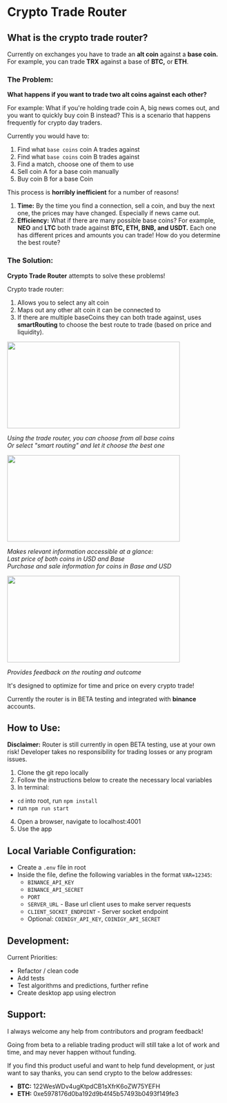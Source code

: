 # Crypto Trade Router

## What is the crypto trade router?

Currently on exchanges you have to trade an **alt coin** against a **base coin.** For example, you can trade **TRX** against a base of **BTC,** or **ETH**.

### The Problem:

**What happens if you want to trade two alt coins against each other?**

For example: What if you're holding trade coin A, big news comes out, and you want to quickly buy coin B instead? This is a scenario that happens frequently for crypto day traders.

Currently you would have to:

1.  Find what `base coins` coin A trades against
2.  Find what `base coins` coin B trades against
3.  Find a match, choose one of them to use
4.  Sell coin A for a base coin manually
5.  Buy coin B for a base Coin

This process is **horribly inefficient** for a number of reasons!

1.  **Time:** By the time you find a connection, sell a coin, and buy the next one, the prices may have changed. Especially if news came out.
2.  **Efficiency:** What if there are many possible base coins? For example, **NEO** and **LTC** both trade against **BTC, ETH, BNB, and USDT.** Each one has different prices and amounts you can trade! How do you determine the best route?

### The Solution:

**Crypto Trade Router** attempts to solve these problems!

Crypto trade router:

1.  Allows you to select any alt coin
2.  Maps out any other alt coin it can be connected to
3.  If there are multiple baseCoins they can both trade against, uses **smartRouting** to choose the best route to trade (based on price and liquidity).

  <img src="images/ctr_selection.png" height=200px width=400px>
  <p><i>Using the trade router, you can choose from all base coins</br>
    Or select "smart routing" and let it choose the best one
  </i></p>

  <img src="images/ctr_main.png" height=200px width=400px>
  <p><i>Makes relevant information accessible at a glance:
  </br>Last price of both coins in USD and Base
  </br>Purchase and sale information for coins in Base and USD
  </i></p>

  <img src="images/ctr_outcome.png" height=200px width=400px>
  <p><i>Provides feedback on the routing and outcome</i>
  </p>

It's designed to optimize for time and price on every crypto trade!

Currently the router is in BETA testing and integrated with **binance** accounts.

## How to Use:

**Disclaimer:** Router is still currently in open BETA testing, use at your own risk! Developer takes no responsibility for trading losses or any program issues.

1.  Clone the git repo locally
2.  Follow the instructions below to create the necessary local variables
3.  In terminal:

* `cd` into root, run `npm install`
* run `npm run start`

4.  Open a browser, navigate to localhost:4001
5.  Use the app

## Local Variable Configuration:

* Create a `.env` file in root
* Inside the file, define the following variables in the format `VAR=12345`:
  * `BINANCE_API_KEY`
  * `BINANCE_API_SECRET`
  * `PORT`
  * `SERVER_URL` - Base url client uses to make server requests
  * `CLIENT_SOCKET_ENDPOINT` - Server socket endpoint
  * Optional: `COINIGY_API_KEY`, `COINIGY_API_SECRET`

## Development:

Current Priorities:

* Refactor / clean code
* Add tests
* Test algorithms and predictions, further refine
* Create desktop app using electron

## Support:

I always welcome any help from contributors and program feedback!

Going from beta to a reliable trading product will still take a lot of work and time, and may never happen without funding.

If you find this product useful and want to help fund development, or just want to say thanks, you can send crypto to the below addresses:

* **BTC:** 122WesWDv4ugKtpdCB1sXfrK6oZW75YEFH
* **ETH:** 0xe5978176d0ba192d9b4f45b57493b0493f149fe3

